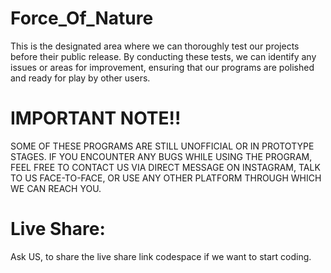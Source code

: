 # Force_Of_Nature
This is the designated area where we can thoroughly test our projects before their public release. By conducting these tests, we can identify any issues or areas for improvement, ensuring that our programs are polished and ready for play by other users.

# IMPORTANT NOTE!!
SOME OF THESE PROGRAMS ARE STILL UNOFFICIAL OR IN PROTOTYPE STAGES. IF YOU ENCOUNTER ANY BUGS WHILE USING THE PROGRAM, FEEL FREE TO CONTACT US VIA DIRECT MESSAGE ON INSTAGRAM, TALK TO US FACE-TO-FACE, OR USE ANY OTHER PLATFORM THROUGH WHICH WE CAN REACH YOU.

# Live Share:
Ask US, to share the live share link codespace if we want to start coding.
